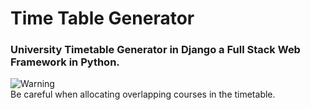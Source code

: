 # Time Table Generator 
### University Timetable Generator in Django a Full Stack Web Framework in Python.

![Warning]()  
Be careful when allocating overlapping courses in the timetable.

